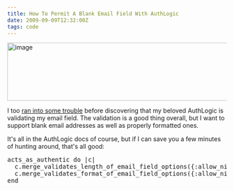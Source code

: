 ```yaml
---
title: How To Permit A Blank Email Field With AuthLogic
date: 2009-09-09T12:32:00Z
tags: code
---
```

<img alt="image" height="133" src="https://ggr_com.s3.amazonaws.com/images/errors-from-blank-email-with-AuthLogic.jpg" width="512" />
<br/>

I too [ran into some trouble][1] before discovering that my beloved AuthLogic is validating my email field. The validation is a good thing overall, but I want to support blank email addresses as well as properly formatted ones.

It's all in the AuthLogic docs of course, but if I can save you a few minutes of hunting around, that's all good:

<pre>acts_as_authentic do |c|
  c.merge_validates_length_of_email_field_options({:allow_nil =&gt; true})
  c.merge_validates_format_of_email_field_options({:allow_nil =&gt; true})
end
</pre>

 [1]: http://ficial.wordpress.com/2009/03/15/ruby-on-rails-getting-error-messages-authlogic-email-validation/
